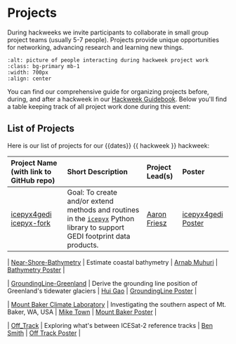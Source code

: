 # Projects

During hackweeks we invite participants to collaborate in small group project teams (usually 5-7 people). Projects provide unique opportunities for networking, advancing research and learning new things.

```{image} ../img/projects-montage.png
:alt: picture of people interacting during hackweek project work
:class: bg-primary mb-1
:width: 700px
:align: center
```

You can find our comprehensive guide for organizing projects before, during, and after a hackweek in our [Hackweek Guidebook](https://guidebook.hackweek.io/training/projects/index.html). Below you'll find a table keeping track of all project work done during this event:

## List of Projects

Here is our list of projects for our {{dates}} {{ hackweek }} hackweek:

| Project Name (with link to GitHub repo) | Short Description | Project Lead(s) | Poster |
|:--------|:--------|:-----|:-------|
| [icepyx4gedi](https://github.com/ICESAT-2HackWeek/icepyx4gedi) [icepyx-fork](https://github.com/ICESAT-2HackWeek/icepyx)| Goal: To create and/or extend methods and routines in the [`icepyx`](https://icepyx.readthedocs.io/en/latest) Python library to support GEDI footprint data products. | [Aaron Friesz](https://github.com/amfriesz) | [icepyx4gedi Poster](./posters/GEDI+icepyx_2024Hackweek_ReportOut.pdf) |

| [Near-Shore-Bathymetry](https://github.com/ICESAT-2HackWeek/Hackweek2024-ICESat-2-Near-Shore-Bathymetry) | Estimate coastal bathymetry | [Arnab Muhuri](https://github.com/arnab-muhuri) | [Bathymetry Poster]() |

| [GroundingLine-Greenland](https://github.com/ICESAT-2HackWeek/GroundingLine-Greenland) | Derive the grounding line position of Greenland's tidewater glaciers | [Hui Gao](https://github.com/hui-97) | [GroundingLine Poster]() |

| [Mount Baker Climate Laboratory](https://github.com/ICESAT-2HackWeek/MBCL_ICESAT-2_Hackweek_2024) | Investigating the southern aspect of Mt. Baker, WA, USA | [Mike Town](https://github.com/michaeltown-phd) | [Mount Baker Poster]() |

| [Off_Track](https://github.com/ICESAT-2HackWeek/off_track) | Exploring what's between ICESat-2 reference tracks | [Ben Smith](https://github.com/SmithB) | [Off Track Poster]() |


